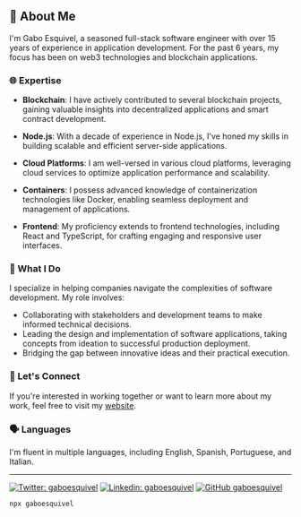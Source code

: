 ## 👋 About Me

I'm Gabo Esquivel, a seasoned full-stack software engineer with over 15 years of experience in application development. For the past 6 years, my focus has been on web3 technologies and blockchain applications.

### 🌐 Expertise

- **Blockchain**: I have actively contributed to several blockchain projects, gaining valuable insights into decentralized applications and smart contract development.

- **Node.js**: With a decade of experience in Node.js, I've honed my skills in building scalable and efficient server-side applications.

- **Cloud Platforms**: I am well-versed in various cloud platforms, leveraging cloud services to optimize application performance and scalability.

- **Containers**: I possess advanced knowledge of containerization technologies like Docker, enabling seamless deployment and management of applications.

- **Frontend**: My proficiency extends to frontend technologies, including React and TypeScript, for crafting engaging and responsive user interfaces.

### 💼 What I Do

I specialize in helping companies navigate the complexities of software development. My role involves:

- Collaborating with stakeholders and development teams to make informed technical decisions.
- Leading the design and implementation of software applications, taking concepts from ideation to successful production deployment.
- Bridging the gap between innovative ideas and their practical execution.

### 🚀 Let's Connect

If you're interested in working together or want to learn more about my work, feel free to visit my [website](https://gaboesquivel.com).

### 🗣️ Languages

I'm fluent in multiple languages, including English, Spanish, Portuguese, and Italian.

------


[![Twitter: gaboesquivel](https://img.shields.io/twitter/follow/gaboesquivel?style=social)](https://twitter.com/gaboesquivel)
[![Linkedin: gaboesquivel](https://img.shields.io/badge/-gaboesquivel-blue?style=flat-square&logo=Linkedin&logoColor=white&link=https://www.linkedin.com/in/gaboesquivel/)](https://www.linkedin.com/in/gaboesquivel/)
[![GitHub gaboesquivel](https://img.shields.io/github/followers/gaboesquivel?label=follow&style=social)](https://github.com/gaboesquivel)

```bash
npx gaboesquivel
```
